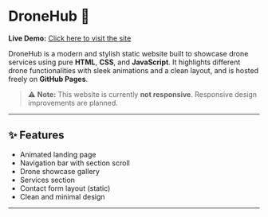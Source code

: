 # DroneHub 🚁

**Live Demo:** [Click here to visit the site](https://anup-kumar2004.github.io/DroneHub/)

DroneHub is a modern and stylish static website built to showcase drone services using pure **HTML**, **CSS**, and **JavaScript**. It highlights different drone functionalities with sleek animations and a clean layout, and is hosted freely on **GitHub Pages**.

> ⚠️ **Note:** This website is currently **not responsive**. Responsive design improvements are planned.

---

## ✨ Features

- Animated landing page
- Navigation bar with section scroll
- Drone showcase gallery
- Services section
- Contact form layout (static)
- Clean and minimal design

---

